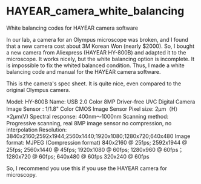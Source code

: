 # HAYEAR_camera_white_balancing
White balancing codes for HAYEAR camera software

In our lab, a camera for an Olympus microscope was broken, and I found that a new camera cost about 3M Korean Won (nearly $2000).
So, I bought a new camera from Aliexpress (HAYEAR HY-800B) and adapted it to the microscope. It works nicely, but the white balancing option is incomplete. It is impossible to fix the whited balanced condition.
Thus, I made a white balancing code and manual for the HAYEAR camera software.

This is the camera's spec sheet. It is quite nice, even compared to the original Olympus camera.

Model: HY-800B
Name: USB 2.0 Color 8MP Driver-free UVC Digital Camera
Image Sensor : 1/1.8" Color CMOS Image Sensor
Pixel size: 2μm（H）×2μm(V)
Spectral response: 400nm～1000nm
Scanning method: Progressive scanning, real 8MP image sensor no compression, no interpolation
Resolution: 3840x2160;2592x1944;2560x1440;1920x1080;1280x720;640x480
Image format:
MJPEG (Compression format)
840x2160 @ 25fps; 2592x1944 @ 25fps;
2560x1440 @ 45fps; 1920x1080 @ 60fps;
1280x960 @ 60fps； 1280x720 @ 60fps;
640x480 @ 60fps 320x240 @ 60fps

So, I recommend you use this if you use the HAYEAR camera for microscopy.
